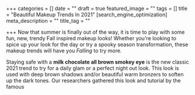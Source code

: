 +++
categories = []
date = ""
draft = true
featured_image = ""
tags = []
title = "Beautiful Makeup Trends In 2021"
[search_engine_optimization]
meta_description = ""
title_tag = ""

+++
Now that summer is finally out of the way, it is time to play with some fun, new, trendy Fall inspired makeup looks! Whether you're looking to spice up your look for the day or try a spooky season transformation, these makeup trends will have you _Falling_ to try more.

Staying safe with a **milk chocolate all brown smokey eye** is the new classic 2021 trend to try for a daily glam or a perfect night out look. This look is used with deep brown shadows and/or beautiful warm bronzers to soften up the dark tones. Our researchers gathered this look and tutorial by the famous